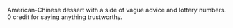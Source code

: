American-Chinese dessert with a side of vague advice and lottery numbers. 0 credit for saying anything trustworthy.